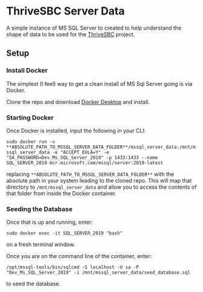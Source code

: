 # ThriveSBC Server Data

A simple instance of MS SQL Server to created to help understand the shape of data to be used for the [ThriveSBC](https://github.com/codeforamerica/sb_reentry_app) project.

## Setup

### Install Docker

The simplest (I feel) way to get a clean install of MS Sql Server going is via Docker.

Clone the repo and download [Docker Desktop](https://www.docker.com/products/docker-desktop) and install.

### Starting Docker

Once Docker is installed, input the following in your CLI:

`sudo docker run -v **ABSOLUTE_PATH_TO_MSSQL_SERVER_DATA_FOLDER**/mssql_server_data:/mnt/mssql_server_data -e "ACCEPT_EULA=Y" -e "SA_PASSWORD=Dev_Ms_SQL_Server_2019" -p 1433:1433 --name SQL_SERVER_2019 mcr.microsoft.com/mssql/server:2019-latest`

replacing `**ABSOLUTE_PATH_TO_MSSQL_SERVER_DATA_FOLDER**` with the absolute path in your system leading to the cloned repo. This will map that directory to `/mnt/mssql_server_data` and allow you to access the contents of that folder from inside the Docker container.

### Seeding the Database

Once that is up and running, enter:

`sudo docker exec -it SQL_SERVER_2019 "bash"`

on a fresh terminal window.

Once you are on the command line of the container, enter:

`/opt/mssql-tools/bin/sqlcmd -S localhost -U sa -P "Dev_Ms_SQL_Server_2019" -i /mnt/mssql_server_data/seed_database.sql`

to seed the database.
